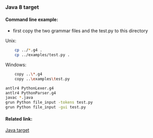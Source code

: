### Java 8 target

#### Command line example:
- first copy the two grammar files and the test.py to this directory

Unix:
```bash
    cp ../*.g4 .
    cp ../examples/test.py .
```

Windows:
```bash
    copy ..\*.g4
    copy ..\examples\test.py
```

```bash
antlr4 PythonLexer.g4
antlr4 PythonParser.g4
javac *.java
grun Python file_input -tokens test.py
grun Python file_input -gui test.py
```

#### Related link:
[Java target](https://github.com/antlr/antlr4/blob/master/doc/java-target.md)
